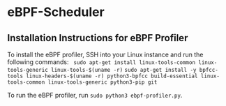# eBPF-Scheduler

## Installation Instructions for eBPF Profiler
To install the eBPF profiler, SSH into your Linux instance and run the following commands:
` sudo apt-get install linux-tools-common linux-tools-generic linux-tools-$(uname -r)`
`sudo apt-get install -y bpfcc-tools linux-headers-$(uname -r) python3-bpfcc build-essential linux-tools-common linux-tools-generic python3-pip git`

To run the eBPF profiler, run `sudo python3 ebpf-profiler.py`.
